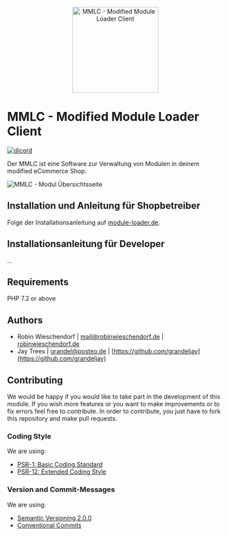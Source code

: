 <p align="center">
  <a href="https://module-loader.de/" target="_blank" >
    <img alt="MMLC - Modified Module Loader Client" src="https://module-loader.de/images/mmlc-logo-transparent.png" width="200">
  </a>
</p>

# MMLC - Modified Module Loader Client

[![dicord](https://img.shields.io/discord/727190419158597683)](https://discord.gg/9NqwJqP)

Der MMLC ist eine Software zur Verwaltung von Modulen in deinem modified eCommerce Shop.

<img alt="MMLC - Modul Übersichtsseite" src="https://module-loader.de/images/Modul_Uebersichtsseite_mit_Schatten.png">

## Installation und Anleitung für Shopbetreiber

Folge der Installationsanleitung auf [module-loader.de](https://module-loader.de).

## Installationsanleitung für Developer
...

## Requirements
PHP 7.2 or above

## Authors
- Robin Wieschendorf | <mail@robinwieschendorf.de> | [robinwieschendorf.de](https://robinwieschendorf.de)
- Jay Trees | <grandel@posteo.de> | [https://github.com/grandeljay](https://github.com/grandeljay)

## Contributing
We would be happy if you would like to take part in the development of this module. If you wish more features or you want to make improvements or to fix errors feel free to contribute. In order to contribute, you just have to fork this repository and make pull requests.

### Coding Style
We are using:
- [PSR-1: Basic Coding Standard](https://www.php-fig.org/psr/psr-1/)
- [PSR-12: Extended Coding Style](https://www.php-fig.org/psr/psr-12/)

### Version and Commit-Messages
We are using:
- [Semantic Versioning 2.0.0](https://semver.org)
- [Conventional Commits](https://www.conventionalcommits.org/en/v1.0.0/)
